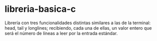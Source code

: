 # libreria-basica-c
Librería con tres funcionalidades distintas similares a las de la terminal: head, tail y longlines; recibiendo, cada una de ellas, un valor entero que será el número de líneas a leer  por la entrada estándar.
